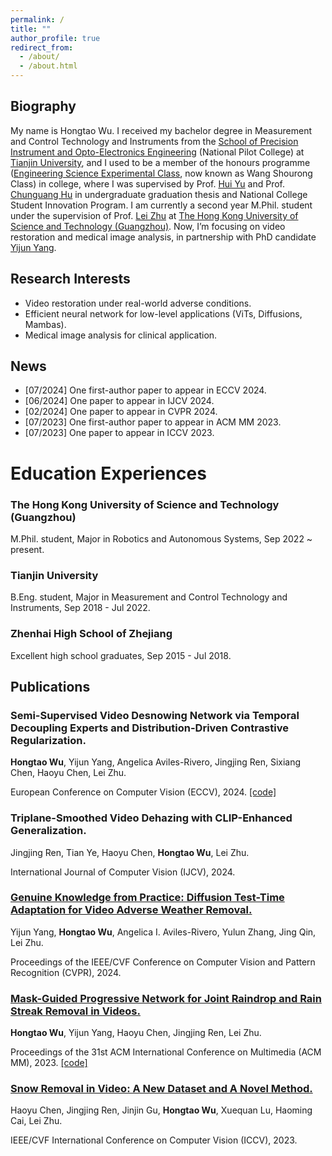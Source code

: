 ```yaml
---
permalink: /
title: ""
author_profile: true
redirect_from: 
  - /about/
  - /about.html
---
```


## Biography

My name is Hongtao Wu. I received my bachelor degree in Measurement and Control Technology and Instruments from the [School of Precision Instrument and Opto-Electronics Engineering](https://www.tju.edu.cn/info/1044/1251.htm) (National Pilot College) at [Tianjin University](https://www.tju.edu.cn/), and I used to be a member of the honours programme ([Engineering Science Experimental Class](https://zs.tju.edu.cn/ym21/xyzy1/jmyqygdzgcxy.htm), now known as Wang Shourong Class) in college, where I was supervised by Prof. [Hui Yu](https://faculty.tju.edu.cn/yuhui/en/index.htm#shjj) and Prof. [Chunguang Hu](https://scholar.google.com/citations?user=Xgr2TsYAAAAJ&hl=en) in undergraduate graduation thesis and National College Student Innovation Program. I am currently a second year M.Phil. student under the supervision of Prof. [Lei Zhu](https://sites.google.com/site/indexlzhu/home?authuser=0) at [The Hong Kong University of Science and Technology (Guangzhou)](https://www.hkust-gz.edu.cn/). Now, I’m focusing on video restoration and medical image analysis, in partnership with PhD candidate [Yijun Yang](https://yijun-yang.github.io/).

## Research Interests

* Video restoration under real-world adverse conditions.
* Efficient neural network for low-level applications (ViTs, Diffusions, Mambas).
* Medical image analysis for clinical application.





## News

* [07/2024] One first-author paper to appear in ECCV 2024.
* [06/2024] One paper to appear in IJCV 2024.
* [02/2024] One paper to appear in CVPR 2024.
* [07/2023] One first-author paper to appear in ACM MM 2023. 
* [07/2023] One paper to appear in ICCV 2023.


# Education Experiences

### The Hong Kong University of Science and Technology (Guangzhou)
  M.Phil. student, Major in Robotics and Autonomous Systems, Sep 2022 ~ present.


### Tianjin University
  B.Eng. student, Major in Measurement and Control Technology and Instruments, Sep 2018 - Jul 2022.

### Zhenhai High School of Zhejiang
  Excellent high school graduates, Sep 2015 - Jul 2018.




## Publications

### Semi-Supervised Video Desnowing Network via Temporal Decoupling Experts and Distribution-Driven Contrastive Regularization.
  **Hongtao Wu**, Yijun Yang, Angelica Aviles-Rivero, Jingjing Ren, Sixiang Chen, Haoyu Chen, Lei Zhu.
  
  European Conference on Computer Vision (ECCV), 2024. [[code]](https://github.com/TonyHongtaoWu/SemiVDN)

### Triplane-Smoothed Video Dehazing with CLIP-Enhanced Generalization.
  Jingjing Ren, Tian Ye, Haoyu Chen, **Hongtao Wu**, Lei Zhu. 

  International Journal of Computer Vision (IJCV), 2024.

### [Genuine Knowledge from Practice: Diffusion Test-Time Adaptation for Video Adverse Weather Removal.](https://openaccess.thecvf.com/content/CVPR2024/html/Yang_Genuine_Knowledge_from_Practice_Diffusion_Test-Time_Adaptation_for_Video_Adverse_CVPR_2024_paper.html)
  Yijun Yang, **Hongtao Wu**, Angelica I. Aviles-Rivero, Yulun Zhang, Jing Qin, Lei Zhu.
  
  Proceedings of the IEEE/CVF Conference on Computer Vision and Pattern Recognition (CVPR), 2024.

### [Mask-Guided Progressive Network for Joint Raindrop and Rain Streak Removal in Videos.](https://dl.acm.org/doi/10.1145/3581783.3612001)
  **Hongtao Wu**, Yijun Yang, Haoyu Chen, Jingjing Ren, Lei Zhu. 
  
  Proceedings of the 31st ACM International Conference on Multimedia (ACM MM), 2023. [[code]](https://github.com/TonyHongtaoWu/ViMP-Net)

### [Snow Removal in Video: A New Dataset and A Novel Method.](https://openaccess.thecvf.com/content/ICCV2023/html/Chen_Snow_Removal_in_Video_A_New_Dataset_and_A_Novel_ICCV_2023_paper.html)
  Haoyu Chen, Jingjing Ren, Jinjin Gu, **Hongtao Wu**, Xuequan Lu, Haoming Cai, Lei Zhu.
  
  IEEE/CVF International Conference on Computer Vision (ICCV), 2023.

